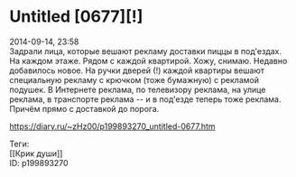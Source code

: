 Untitled [0677][!]
===================

   
 2014-09-14, 23:58   
  Задрали лица, которые вешают рекламу доставки пиццы в под'ездах. На каждом этаже. Рядом с каждой квартирой. Хожу, снимаю. Недавно добавилось новое. На ручки дверей (!) каждой квартиры вешают специальную рекламу с крючком (тоже бумажную) с рекламой подушек. В Интернете реклама, по телевизору реклама, на улице реклама, в транспорте реклама -- и в под'езде теперь тоже реклама. Причём прямо с доставкой до порога.   
    
 <https://diary.ru/~zHz00/p199893270_untitled-0677.htm>   
   
 Теги:   
 [[Крик души]]   
 ID: p199893270